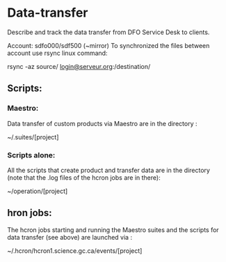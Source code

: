 # Data-transfer

Describe and track the data transfer from DFO Service Desk to clients.

Account: sdfo000/sdf500 (~mirror)
To synchronized the files between account use rsync linux command:

  rsync -az source/ login@serveur.org:/destination/

## Scripts:

### Maestro:
Data transfer of custom products via Maestro are in the directory :

  ~/.suites/[project]

### Scripts alone:
All the scripts that create product and transfer data are in the directory (note that the .log files of the hcron jobs are in there):

  ~/operation/[project]

## hron jobs:
The hcron jobs starting and running the Maestro suites and the scripts for data transfer (see above) are launched via :

  ~/.hcron/hcron1.science.gc.ca/events/[project]




